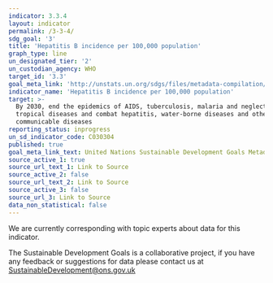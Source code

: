 ```yaml
---
indicator: 3.3.4
layout: indicator
permalink: /3-3-4/
sdg_goal: '3'
title: 'Hepatitis B incidence per 100,000 population'
graph_type: line
un_designated_tier: '2'
un_custodian_agency: WHO
target_id: '3.3'
goal_meta_link: 'http://unstats.un.org/sdgs/files/metadata-compilation/Metadata-Goal-3.pdf'
indicator_name: 'Hepatitis B incidence per 100,000 population'
target: >-
  By 2030, end the epidemics of AIDS, tuberculosis, malaria and neglected
  tropical diseases and combat hepatitis, water-borne diseases and other
  communicable diseases
reporting_status: inprogress
un_sd_indicator_code: C030304
published: true
goal_meta_link_text: United Nations Sustainable Development Goals Metadata (pdf 865kB)
source_active_1: true
source_url_text_1: Link to Source
source_active_2: false
source_url_text_2: Link to Source
source_active_3: false
source_url_3: Link to Source
data_non_statistical: false
---
```


We are currently corresponding with topic experts about data for this indicator. 

The Sustainable Development Goals is a collaborative project, if you have any feedback or suggestions for data please contact us at <SustainableDevelopment@ons.gov.uk>
